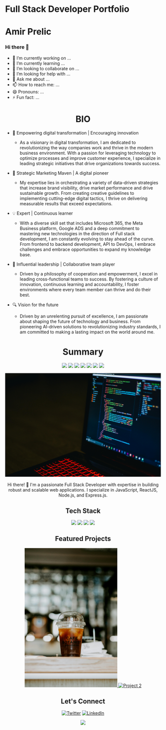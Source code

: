 # Full Stack Developer Portfolio
<!-- Your Name -->
<h1 align="left">Amir Prelic</h1>

### Hi there 👋

- 🔭 I’m currently working on ... 
- 🌱 I’m currently learning ... 
- 👯 I’m looking to collaborate on ...
- 🤔 I’m looking for help with ...
- 💬 Ask me about ...
- 📫 How to reach me: ...
- 😄 Pronouns: ...
- ⚡ Fun fact: ...

<!-- My BIO title -->
<h1 align="center">BIO</h1>

<!-- My BIO --> 
* 🚀 Empowering digital transformation | Encouraging innovation

  - As a visionary in digital transformation, I am dedicated to revolutionizing the way companies work and thrive in the modern business environment. With a passion for leveraging technology to optimize processes and improve customer experience, I specialize in leading strategic initiatives that drive organizations towards success.

* 🎯 Strategic Marketing Maven | A digital pioneer

  - My expertise lies in orchestrating a variety of data-driven strategies that increase brand visibility, drive market performance and drive sustainable growth. From creating creative guidelines to implementing cutting-edge digital tactics, I thrive on delivering measurable results that exceed expectations.

* 💡 Expert | Continuous learner

  - With a diverse skill set that includes Microsoft 365, the Meta Business platform, Google ADS and a deep commitment to mastering new technologies in the direction of Full stack development, I am constantly evolving to stay ahead of the curve. From frontend to backend development, API to DevOps, I embrace challenges and embrace opportunities to expand my knowledge base.

* 🌟 Influential leadership | Collaborative team player

  - Driven by a philosophy of cooperation and empowerment, I excel in leading cross-functional teams to success. By fostering a culture of innovation, continuous learning and accountability, I foster environments where every team member can thrive and do their best.

* 🔍 Vision for the future

  - Driven by an unrelenting pursuit of excellence, I am passionate about shaping the future of technology and business. From pioneering AI-driven solutions to revolutionizing industry standards, I am committed to making a lasting impact on the world around me.

<!-- My Summary -->
<h1 align="center">Summary</h1>

<!-- Badges -->
<p align="center">
  <img src="https://img.shields.io/badge/Full%20Stack%20Developer-Intermediate-blue">
  <img src="https://img.shields.io/badge/HTML5-Intermediate-blue">
  <img src="https://img.shields.io/badge/CSS-Intermediate-blue">
  <img src="https://img.shields.io/badge/JavaScript-Intermediate-blue">
  <img src="https://img.shields.io/badge/ReactJS-Intermediate-blue">
  <img src="https://img.shields.io/badge/Node.js-Intermediate-blue">
  <img src="https://img.shields.io/badge/Express.js-Intermediate-blue">
  <!-- Add more badges as per your skills -->
</p>

<!-- Introduction -->
<p align="center">
  <img src="/media/backgroundimage.jpg">
</p>

<p align="center">
  Hi there! 👋 I'm a passionate Full Stack Developer with expertise in building robust and scalable web applications. I specialize in JavaScript, ReactJS, Node.js, and Express.js.
</p>

<!-- Tech Stack -->
<h2 align="center">Tech Stack</h2>

<p align="center">
  <img src="https://img.shields.io/badge/JavaScript-F7DF1E?style=for-the-badge&logo=javascript&logoColor=black">
  <img src="https://img.shields.io/badge/React-61DAFB?style=for-the-badge&logo=react&logoColor=black">
  <img src="https://img.shields.io/badge/Node.js-339933?style=for-the-badge&logo=node.js&logoColor=white">
  <img src="https://img.shields.io/badge/Express.js-000000?style=for-the-badge&logo=express&logoColor=white">
  <!-- Add more badges for your tech stack -->
</p>

<!-- Projects -->
<h2 align="center">Featured Projects</h2>

<p align="center">
  <!-- Add images or gifs of your projects with links to the repositories or live demos -->
  <a href="/media/">
    <img src="/media/Coffee_coders_house.jpg" width="300" alt="Project 1">
  </a>
  <a href="link_to_project_2">
    <img src="project_2_image.jpg" width="300" alt="Project 2">
  </a>
</p>

<!-- Contact Me -->
<h2 align="center">Let's Connect</h2>

<p align="center">
  <!-- Add social media icons with links -->
  <a href="your_link"><img src="path_to_icon" alt="Twitter"></a>
  <a href="your_link"><img src="path_to_icon" alt="LinkedIn"></a>
  <!-- Add more social media icons as needed -->
</p>

<!-- Footer -->
<p align="center">
  <img src="https://visitor-badge.laobi.icu/badge?page_id=your_username.your_repository_name">
</p>

